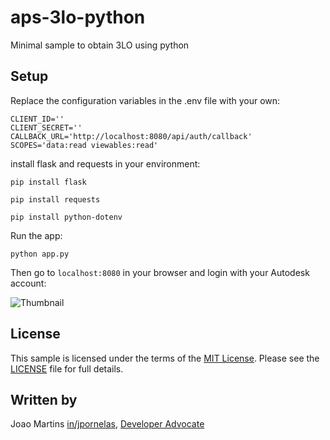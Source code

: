 # aps-3lo-python

Minimal sample to obtain 3LO using python

## Setup

Replace the configuration variables in the .env file with your own:

```
CLIENT_ID=''
CLIENT_SECRET=''
CALLBACK_URL='http://localhost:8080/api/auth/callback'
SCOPES='data:read viewables:read'
```

install flask and requests in your environment:

`pip install flask`

`pip install requests`

`pip install python-dotenv`

Run the app:

`python app.py`

Then go to `localhost:8080` in your browser and login with your Autodesk account:

![Thumbnail](./thumbnail.gif)

## License

This sample is licensed under the terms of the [MIT License](http://opensource.org/licenses/MIT). Please see the [LICENSE](LICENSE) file for full details.

## Written by

Joao Martins [in/jpornelas](https://linkedin.com/in/jpornelas), [Developer Advocate](http://aps.autodesk.com)
